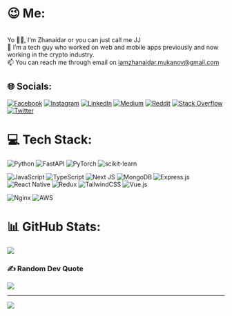 # 😉 Me:
<br>Yo 🖖🏼, I’m Zhanaidar or you can just call me JJ<br>🦾 I’m a tech guy who worked on web and mobile apps previously and now working in the crypto industry.
<br>📫 You can reach me through email on iamzhanaidar.mukanov@gmail.com


## 🌐 Socials:
[
![Facebook](https://img.shields.io/badge/Facebook-%231877F2.svg?logo=Facebook&logoColor=white)](https://www.facebook.com/profile.php?id=100083810023171) 
[![Instagram](https://img.shields.io/badge/Instagram-%23E4405F.svg?logo=Instagram&logoColor=white)](https://instagram.com/jorje.padre) 
[![LinkedIn](https://img.shields.io/badge/LinkedIn-%230077B5.svg?logo=linkedin&logoColor=white)](https://www.linkedin.com/in/zhanaidarm/) 
[![Medium](https://img.shields.io/badge/Medium-12100E?logo=medium&logoColor=white)](https://medium.com/@jorjio) 
[![Reddit](https://img.shields.io/badge/Reddit-%23FF4500.svg?logo=Reddit&logoColor=white)](https://reddit.com/user/_ziem_) 
[![Stack Overflow](https://img.shields.io/badge/-Stackoverflow-FE7A16?logo=stack-overflow&logoColor=white)](https://stackoverflow.com/users/21048179) 
[![Twitter](https://img.shields.io/badge/Twitter-%231DA1F2.svg?logo=Twitter&logoColor=white)](https://twitter.com/zhanaidar_) 


# 💻 Tech Stack:
![Python](https://img.shields.io/badge/python-3670A0?style=for-the-badge&logo=python&logoColor=ffdd54) 
![FastAPI](https://img.shields.io/badge/FastAPI-005571?style=for-the-badge&logo=fastapi) 
![PyTorch](https://img.shields.io/badge/PyTorch-%23EE4C2C.svg?style=for-the-badge&logo=PyTorch&logoColor=white) 
![scikit-learn](https://img.shields.io/badge/scikit--learn-%23F7931E.svg?style=for-the-badge&logo=scikit-learn&logoColor=white) 


![JavaScript](https://img.shields.io/badge/javascript-%23323330.svg?style=for-the-badge&logo=javascript&logoColor=%23F7DF1E)
![TypeScript](https://img.shields.io/badge/typescript-%23007ACC.svg?style=for-the-badge&logo=typescript&logoColor=white)
![Next JS](https://img.shields.io/badge/Next-black?style=for-the-badge&logo=next.js&logoColor=white) 
![MongoDB](https://img.shields.io/badge/MongoDB-%234ea94b.svg?style=for-the-badge&logo=mongodb&logoColor=white) 
![Express.js](https://img.shields.io/badge/express.js-%23404d59.svg?style=for-the-badge&logo=express&logoColor=%2361DAFB) 
![React Native](https://img.shields.io/badge/react_native-%2320232a.svg?style=for-the-badge&logo=react&logoColor=%2361DAFB)
![Redux](https://img.shields.io/badge/redux-%23593d88.svg?style=for-the-badge&logo=redux&logoColor=white) 
![TailwindCSS](https://img.shields.io/badge/tailwindcss-%2338B2AC.svg?style=for-the-badge&logo=tailwind-css&logoColor=white) 
![Vue.js](https://img.shields.io/badge/vuejs-%2335495e.svg?style=for-the-badge&logo=vuedotjs&logoColor=%234FC08D) 


![Nginx](https://img.shields.io/badge/nginx-%23009639.svg?style=for-the-badge&logo=nginx&logoColor=white) 
![AWS](https://img.shields.io/badge/AWS-%23FF9900.svg?style=for-the-badge&logo=amazon-aws&logoColor=white) 



# 📊 GitHub Stats:
![](https://github-readme-streak-stats.herokuapp.com/?user=jorjepadre&theme=nord&hide_border=true)<br/>

<!--
## 🐦 Latest Tweet
[![](https://gtce.itsvg.in/api?username=zhanaidar_)](https://github.com/VishwaGauravIn/github-twitter-card-embed)
-->

### ✍️ Random Dev Quote
![](https://quotes-github-readme.vercel.app/api?type=horizontal&theme=gruvbox)


---
[![](https://visitcount.itsvg.in/api?id=jorjepadre&icon=0&color=0)](https://visitcount.itsvg.in)

<!-- Created with GPRM ( https://gprm.itsvg.in ) -->
